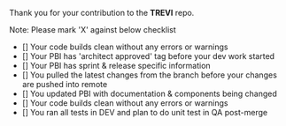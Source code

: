 Thank you for your contribution to the **TREVI** repo.

Note: Please mark 'X' against below checklist

- [] Your code builds clean without any errors or warnings
- [] Your PBI has 'architect approved' tag before your dev work started
- [] Your PBI has sprint & release specific information
- [] You pulled the latest changes from the branch before your changes are pushed into remote
- [] You updated PBI with documentation & components being changed
- [] Your code builds clean without any errors or warnings
- [] You ran all tests in DEV and plan to do unit test in QA post-merge